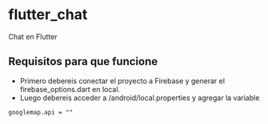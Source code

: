 # flutter_chat

Chat en Flutter

## Requisitos para que funcione

* Primero debereis conectar el proyecto a Firebase y generar el firebase_options.dart en local.
* Luego debereis acceder a /android/local.properties y agregar la variable
```shell
googlemap.api = ""
```